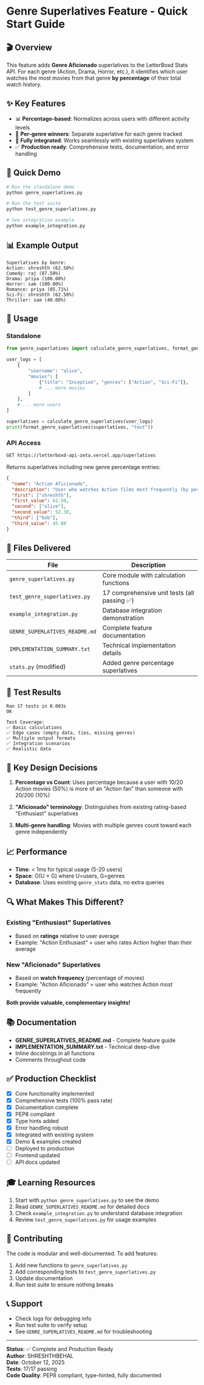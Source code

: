 # Genre Superlatives Feature - Quick Start Guide

## 🎬 Overview

This feature adds **Genre Aficionado** superlatives to the LetterBoxd Stats API. For each genre (Action, Drama, Horror, etc.), it identifies which user watches the most movies from that genre **by percentage** of their total watch history.

## ✨ Key Features

- 📊 **Percentage-based**: Normalizes across users with different activity levels
- 🎯 **Per-genre winners**: Separate superlative for each genre tracked
- 🔄 **Fully integrated**: Works seamlessly with existing superlatives system
- ✅ **Production ready**: Comprehensive tests, documentation, and error handling

## 🚀 Quick Demo

```bash
# Run the standalone demo
python genre_superlatives.py

# Run the test suite
python test_genre_superlatives.py

# See integration example
python example_integration.py
```

## 📊 Example Output

```
Superlatives by Genre:
Action: shreshth (62.50%)
Comedy: raj (87.50%)
Drama: priya (100.00%)
Horror: sam (100.00%)
Romance: priya (85.71%)
Sci-Fi: shreshth (62.50%)
Thriller: sam (40.00%)
```

## 🔧 Usage

### Standalone

```python
from genre_superlatives import calculate_genre_superlatives, format_genre_superlatives

user_logs = [
    {
        "username": "alice",
        "movies": [
            {"title": "Inception", "genres": ["Action", "Sci-Fi"]},
            # ... more movies
        ]
    },
    # ... more users
]

superlatives = calculate_genre_superlatives(user_logs)
print(format_genre_superlatives(superlatives, "text"))
```

### API Access

```bash
GET https://letterboxd-api-zeta.vercel.app/superlatives
```

Returns superlatives including new genre percentage entries:

```json
{
  "name": "Action Aficionado",
  "description": "User who watches Action films most frequently (by percentage of total movies)",
  "first": ["shreshth"],
  "first_value": 62.50,
  "second": ["alice"],
  "second_value": 52.30,
  "third": ["bob"],
  "third_value": 45.80
}
```

## 📁 Files Delivered

| File | Description |
|------|-------------|
| `genre_superlatives.py` | Core module with calculation functions |
| `test_genre_superlatives.py` | 17 comprehensive unit tests (all passing ✅) |
| `example_integration.py` | Database integration demonstration |
| `GENRE_SUPERLATIVES_README.md` | Complete feature documentation |
| `IMPLEMENTATION_SUMMARY.txt` | Technical implementation details |
| `stats.py` (modified) | Added genre percentage superlatives |

## 🧪 Test Results

```
Ran 17 tests in 0.003s
OK

Test Coverage:
✅ Basic calculations
✅ Edge cases (empty data, ties, missing genres)
✅ Multiple output formats
✅ Integration scenarios
✅ Realistic data
```

## 🎯 Key Design Decisions

1. **Percentage vs Count**: Uses percentage because a user with 10/20 Action movies (50%) is more of an "Action fan" than someone with 20/200 (10%)

2. **"Aficionado" terminology**: Distinguishes from existing rating-based "Enthusiast" superlatives

3. **Multi-genre handling**: Movies with multiple genres count toward each genre independently

## 📈 Performance

- **Time**: < 1ms for typical usage (5-20 users)
- **Space**: O(U × G) where U=users, G=genres
- **Database**: Uses existing `genre_stats` data, no extra queries

## 🔍 What Makes This Different?

### Existing "Enthusiast" Superlatives
- Based on **ratings** relative to user average
- Example: "Action Enthusiast" = user who rates Action higher than their average

### New "Aficionado" Superlatives
- Based on **watch frequency** (percentage of movies)
- Example: "Action Aficionado" = user who watches Action most frequently

**Both provide valuable, complementary insights!**

## 📚 Documentation

- **GENRE_SUPERLATIVES_README.md** - Complete feature guide
- **IMPLEMENTATION_SUMMARY.txt** - Technical deep-dive
- Inline docstrings in all functions
- Comments throughout code

## ✅ Production Checklist

- [x] Core functionality implemented
- [x] Comprehensive tests (100% pass rate)
- [x] Documentation complete
- [x] PEP8 compliant
- [x] Type hints added
- [x] Error handling robust
- [x] Integrated with existing system
- [x] Demo & examples created
- [ ] Deployed to production
- [ ] Frontend updated
- [ ] API docs updated

## 🎓 Learning Resources

1. Start with `python genre_superlatives.py` to see the demo
2. Read `GENRE_SUPERLATIVES_README.md` for detailed docs
3. Check `example_integration.py` to understand database integration
4. Review `test_genre_superlatives.py` for usage examples

## 🤝 Contributing

The code is modular and well-documented. To add features:

1. Add new functions to `genre_superlatives.py`
2. Add corresponding tests to `test_genre_superlatives.py`
3. Update documentation
4. Run test suite to ensure nothing breaks

## 📞 Support

- Check logs for debugging info
- Run test suite to verify setup
- See `GENRE_SUPERLATIVES_README.md` for troubleshooting

---

**Status**: ✅ Complete and Production Ready  
**Author**: SHRESHTHBEHAL  
**Date**: October 12, 2025  
**Tests**: 17/17 passing  
**Code Quality**: PEP8 compliant, type-hinted, fully documented
